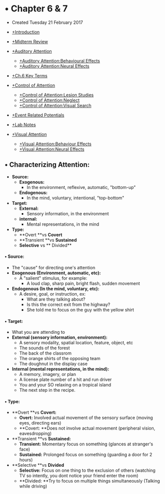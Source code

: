 # • Chapter 6 & 7

* Created Tuesday 21 February 2017



* [+Introduction](./Chapter_6_&_7/Introduction.markdown)
* [+Midterm Review](./Chapter_6_&_7/Midterm_Review.markdown)
* [+Auditory Attention](./Chapter_6_&_7/Auditory_Attention.markdown)
	* [+Auditory Attention:Behavioural Effects](./Chapter_6_&_7/Auditory_Attention/Behavioural_Effects.markdown)
	* [+Auditory Attention:Neural Effects](./Chapter_6_&_7/Auditory_Attention/Neural_Effects.markdown)
* [+Ch.6 Key Terms](./Chapter_6_&_7/Ch.6_Key_Terms.markdown)
* [+Control of Attention](./Chapter_6_&_7/Control_of_Attention.markdown)
	* [+Control of Attention:Lesion Studies](./Chapter_6_&_7/Control_of_Attention/Lesion_Studies.markdown)
	* [+Control of Attention:Neglect](./Chapter_6_&_7/Control_of_Attention/Neglect.markdown)
	* [+Control of Attention:Visual Search](./Chapter_6_&_7/Control_of_Attention/Visual_Search.markdown)
* [+Event Related Potentials](./Chapter_6_&_7/Event_Related_Potentials.markdown)
* [+Lab Notes](./Chapter_6_&_7/Lab_Notes.markdown)
* [+Visual Attention](./Chapter_6_&_7/Visual_Attention.markdown)
	* [+Visual Attention:Behaviour Effects](./Chapter_6_&_7/Visual_Attention/Behaviour_Effects.markdown)
	* [+Visual Attention:Neural Effects](./Chapter_6_&_7/Visual_Attention/Neural_Effects.markdown)




• Characterizing Attention:
---------------------------

* **Source:**
	* **Exogenous:**
		* In the environment, reflexive, automatic, "bottom-up"
	* **Endogenous:**
		* In the mind, voluntary, intentional, "top-bottom"
* **Target:**
	* **External:**
		* Sensory information, in the environment
	* **internal:**
		* Mental representations, in the mind
* **Type:**
	* **Overt **vs **Covert**
	* **Transient **vs **Sustained**
	* **Selective** vs ** Divided**

	

#### • Source:

* The "cause" for directing one's attention
* **Exogenous (Environment, automatic, etc):**
	* A "salient" stimulus, for example:
		* A loud clap, sharp pain, bright flash, sudden movement
* **Endogenous (In the mind, voluntary, etc):**
	* A desire, goal, or instruction, ex:
		* What are they talking about?
		* Is this the correct exit from the highway?
		* She told me to focus on the guy with the yellow shirt



#### • Target:

* What you are attending to
* **External (sensory information, environment):**
	* A sensory modality, spatial location, feature, object, etc
	* The sounds of the forest
	* The back of the classrom
	* The orange shirts of the opposing team
	* The doughnut in the display case
* **Internal (mental representations, in the mind):**
	* A memory, imagery, or plan
	* A license plate number of a hit and run driver
	* You and your SO relaxing on a tropical island
	* The next step in the recipe.	



#### • Type:

* **Overt **vs **Covert:**
	* **Overt:** Involved actual movement of the sensory surface (moving eyes, directing ears)
	* **Covert: **Does not involve actual movement (peripheral vision, eavesdropping)
* **Transient **vs **Sustained:**
	* **Transient:** Momentary focus on something (glances at stranger's face)
	* **Sustained:** Prolonged focus on something (guarding a door for 2 hours)
* **Selective **vs **Divided**
	* **Selective:** Focus on one thing to the exclusion of others (watching TV so intently, you dont notice your friend enter the room)
	* **Divided: **Try to focus on multiple things simultaneously (Talking while driving)


